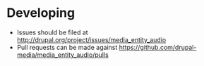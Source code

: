 # Developing

* Issues should be filed at http://drupal.org/project/issues/media_entity_audio
* Pull requests can be made against https://github.com/drupal-media/media_entity_audio/pulls